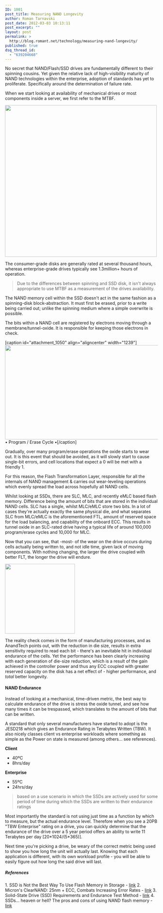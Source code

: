 ```yaml
---
ID: 1001
post_title: Measuring NAND Longevity
author: Roman Tarnavski
post_date: 2012-03-03 10:13:11
post_excerpt: ""
layout: post
permalink: >
  http://blog.romant.net/technology/measuring-nand-longevity/
published: true
dsq_thread_id:
  - "639204668"
---
```

No secret that NAND/Flash/SSD drives are fundamentally different to their spinning cousins. Yet given the relative lack of high-visibility maturity of NAND technologies within the enterprise, adoption of standards has yet to proliferate. Specifically around the determination of failure rate.

When we start looking at availability of mechanical drives or most components inside a server, we first refer to the MTBF.

<a href="http://blog.romant.net/wp-content/uploads/2012/03/6e8c6ffd43a244835fb4c9b6a58d10c2.png"><img class="aligncenter size-full wp-image-1017" title="MTBF Formula" src="http://blog.romant.net/wp-content/uploads/2012/03/6e8c6ffd43a244835fb4c9b6a58d10c2.png" alt="" width="500" /></a>

The consumer-grade disks are generally rated at several thousand hours, whereas enterprise-grade drives typically see 1.3million+ hours of operation.
<blockquote>Due to the differences between spinning and SSD disk, it isn't always appropriate to use MTBF as a measurement of the drives availability.</blockquote>
The NAND memory cell within the SSD doesn't act in the same fashion as a spinning-disk block-abstraction. It must first be erased, prior to a write being carried out; unlike the spinning medium where a simple overwrite is possible.

The bits within a NAND cell are registered by electrons moving through a membrane/tunnel-oxide. It is responsible for keeping those electrons in check.

[caption id="attachment_1050" align="aligncenter" width="1239"]<img class="wp-image-1050 size-full" title="floating-oxide" src="http://blog.romant.net/wp-content/uploads/2012/03/floating-oxide.png" alt="" width="1239" height="311" /> • Program / Erase Cycle •[/caption]

Gradually, over many program/erase operations the oxide starts to wear out. It is this event that should be avoided, as it will slowly start to cause single-bit errors, and cell locations that expect a 0 will be met with a friendly 1.

For this reason, the Flash Transformation Layer, responsible for all the internals of NAND management &amp; carries out wear-leveling operations which evenly spread the load across hopefully all NAND cells.

Whilst looking at SSDs, there are SLC, MLC, and recently eMLC based flash memory. Difference being the amount of bits that are stored in the individual NAND cells. SLC has a single, whilst MLC/eMLC store two bits. In a lot of cases they're actually exactly the same physical die, and what separates SLC from MLC/eMLC is the aforementioned FTL, amount of reserved space for the load balancing, and capability of the onboard ECC. This results in tunnel oxide in an SLC-rated drive having a typical life of around 100,000 program/erase cycles and 10,000 for MLC.

Now that you can see, that -most- of the wear on the drive occurs during cells actually being written to, and not idle time, given lack of moving components. With nothing changing, the larger the drive coupled with better FLT, the longer the drive will endure.

<a href="http://blog.romant.net/wp-content/uploads/2012/03/endurance-size.png"><img class="alignleft size-full wp-image-1027" title="endurance-size" src="http://blog.romant.net/wp-content/uploads/2012/03/endurance-size.png" alt="" width="230" /></a>

The reality check comes in the form of manufacturing processes, and as AnandTech points out, with the reduction in die size, results in extra sensitivity required to read each bit - there's an inevitable hit in individual endurance of the cells. Yet the performance has been clearly increasing with each generation of die-size reduction, which is a result of the gain achieved in the controller power and thus any ECC coupled with greater reserved capacity on the disk has a net effect of - higher performance, and <em>total</em> better longevity.
<h4>NAND Endurance</h4>
Instead of looking at a mechanical, time-driven metric, the best way to calculate endurance of the drive is stress the oxide tunnel, and see how many times it can be trespassed, which translates to the amount of bits that can be written.

A standard that only several manufacturers have started to adopt is the JESD218 which gives an Endurance Rating in Terabytes Written (TBW). It also nicely classes client vs enterprise workloads where something as simple as the Power on state is measured (among others… see references).

<strong>Client</strong>
<ul>
	<li>40ºC</li>
	<li>8hrs/day</li>
</ul>
<strong>Enterprise</strong>
<ul>
	<li>55ºC</li>
	<li>24hrs/day</li>
</ul>
<blockquote>based on a use scenario in which the SSDs are actively used for some period of time during which the SSDs are written to their endurance ratings</blockquote>
Most importantly the standard is not using just time as a function by which to measure, but the actual endurance level. Therefore when you see a 20PB "TBW Enterprise" rating on a drive, you can quickly determine that the endurance of the drive over a 5 year period offers an ability to write 11 Terabytes per day [20*1024/(5*365)].

Next time you're picking a drive, be weary of the correct metric being used to show you how long the unit will actually last. Knowing that each application is different, with its own workload profile - you will be able to easily figure out how long the said drive will last.
<h5>References</h5>
1. SSD is Not the Best Way To Use Flash Memory in Storage - <a href="http://storagecommunity.org/blogs/stephenfoskett/archive/2011/11/22/ssd-is-not-the-best-way-to-use-flash-memory-in-storage.aspx">link</a>
2. Micron's ClearNAND: 25nm + ECC, Combats Increasing Error Rates - <a href="http://www.anandtech.com/show/4043/micron-announces-clearnand-25nm-with-ecc">link</a>
3. Solid-State Drive (SSD) Requirements and Endurance Test Method - <a href="www.jedec.org/sites/default/files/docs/JESD218.pdf">link</a>
4. SSDs... heaven or hell? The pros and cons of using NAND flash memory - <a href="http://tech.ebu.ch/webdav/site/tech/shared/…/trev_2011-Q3_ssd_poijes.pdf">link</a>